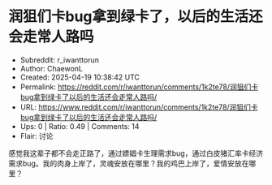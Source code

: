 # 润狙们卡bug拿到绿卡了，以后的生活还会走常人路吗

- Subreddit: r_iwanttorun
- Author: ChaewonL
- Created: 2025-04-19 10:38:42 UTC
- Permalink: https://reddit.com/r/iwanttorun/comments/1k2te78/润狙们卡bug拿到绿卡了以后的生活还会走常人路吗/
- URL: https://www.reddit.com/r/iwanttorun/comments/1k2te78/润狙们卡bug拿到绿卡了以后的生活还会走常人路吗/
- Ups: 0 | Ratio: 0.49 | Comments: 14
- Flair: 讨论


感觉我这辈子都不会走正路了，通过嫖娼卡生理需求bug，通过白皮猪汇率卡经济需求bug。我的肉身上岸了，灵魂安放在哪里？我的鸡巴上岸了，爱情安放在哪里？

